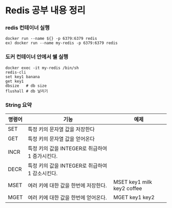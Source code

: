 # Redis 공부 내용 정리


### redis 컨테이너 실행
```
docker run --name ${} -p 6379:6379 redis
ex) docker run --name my-redis -p 6379:6379 redis
```

### 도커 컨테이너 안에서 쉘 실행
```
docker exec -it my-redis /bin/sh
redis-cli
set key1 banana
get key1
dbsize   # db size 
flushall # db 날리기
```

### String 요약
| 명령어 | 기능 | 예제
|---|---|---|
|SET | 특정 키의 문자열 값을 저장한다||
|GET | 특정 키의 문자열 값을 얻어온다||
|INCR | 특정 키의 값을 INTEGER로 취급하여 1 증가시킨다. ||
|DECR | 특정 키의 값을 INTEGER로 취급하여 1 감소시킨다.||
|MSET| 여러 키에 대한 값을 한번에 저장한다.|MSET key1 milk key2 coffee|
|MGET| 여러 키에 대한 값을 한번에 얻어온다.|MGET key1 key2|






